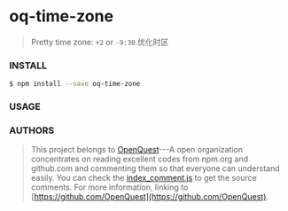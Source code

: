# oq-time-zone

> Pretty time zone: `+2` or `-9:30`.优化时区

### INSTALL
```sh
$ npm install --save oq-time-zone
```
### USAGE


### AUTHORS
> This project belongs to [OpenQuest](https://github.com/OpenQuest)---A open organization concentrates on reading excellent codes from npm.org and github.com and commenting them so that everyone can understand easily.
> You can check the [index_comment.js](./index_comment.js) to get the source comments.
> For more information, linking to [https://github.com/OpenQuest](https://github.com/OpenQuest).